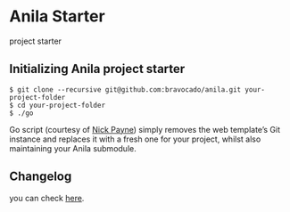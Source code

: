 # Anila Starter

project starter


## Initializing Anila project starter

    $ git clone --recursive git@github.com:bravocado/anila.git your-project-folder
    $ cd your-project-folder
    $ ./go

Go script (courtesy of [Nick Payne](http://twitter.com/makeusabrew)) simply
removes the web template’s Git instance and replaces it with a fresh one for
your project, whilst also maintaining your Anila submodule.

## Changelog

you can check [here](https://github.com/bravocado/anila/blob/development/CHANGELOG.md).
